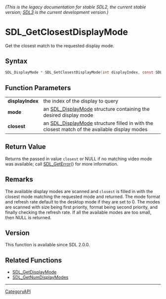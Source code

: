 ###### (This is the legacy documentation for stable SDL2, the current stable version; [SDL3](https://wiki.libsdl.org/SDL3/) is the current development version.)
# SDL_GetClosestDisplayMode

Get the closest match to the requested display mode.

## Syntax

```c
SDL_DisplayMode * SDL_GetClosestDisplayMode(int displayIndex, const SDL_DisplayMode * mode, SDL_DisplayMode * closest);

```

## Function Parameters

|                      |                                                                                                                 |
| -------------------- | --------------------------------------------------------------------------------------------------------------- |
| **displayIndex**     | the index of the display to query                                                                               |
| **mode**             | an [SDL_DisplayMode](SDL_DisplayMode.md) structure containing the desired display mode                             |
| **closest**          | an [SDL_DisplayMode](SDL_DisplayMode.md) structure filled in with the closest match of the available display modes |

## Return Value

Returns the passed in value `closest` or NULL if no matching video mode was
available; call [SDL_GetError](SDL_GetError.md)() for more information.

## Remarks

The available display modes are scanned and `closest` is filled in with the
closest mode matching the requested mode and returned. The mode format and
refresh rate default to the desktop mode if they are set to 0. The modes
are scanned with size being first priority, format being second priority,
and finally checking the refresh rate. If all the available modes are too
small, then NULL is returned.

## Version

This function is available since SDL 2.0.0.

## Related Functions

* [SDL_GetDisplayMode](SDL_GetDisplayMode.md)
* [SDL_GetNumDisplayModes](SDL_GetNumDisplayModes.md)

----
[CategoryAPI](CategoryAPI.md)
